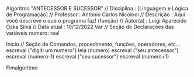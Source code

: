 Algoritmo "ANTECESSOR E SUCESSOR"
// Disciplina   : [Linguagem e Lógica de Programação]
// Professor   : Antonio Carlos Nicolodi 
// Descrição   : Aqui você descreve o que o programa faz! (função)
// Autor(a)    : Luigi Aparecido Oska Silva
// Data atual  : 10/12/2022
Var
// Seção de Declarações das variáveis 
numero: real

Inicio
// Seção de Comandos, procedimento, funções, operadores, etc... 
escreval ("digiti um numero")
leia (numero)
escreval ("seu antecessor")
escreval (numero-1)
escreval ("seu sucessor")
escreval (numero+1)

Fimalgoritmo
